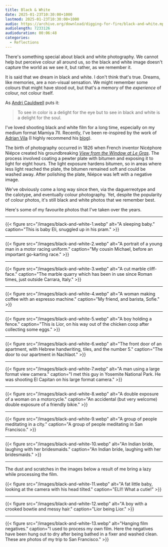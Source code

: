 ```yaml
---
title: Black & White
date: 2025-01-23T10:30:00+1000
lastmod: 2025-01-23T10:30:00+1000
audio: https://archive.org/download/digging-for-fire/black-and-white.mp3
audiolength: 7233126
audioduration: 00:06:48
categories:
  - Reflections
---
```


There's something special about black and white photography. We cannot help but perceive colour all around us, so the black and white image doesn't capture the world as we see it, but rather, as we remember it.

It is said that we dream in black and white. I don't think that's true. Dreams, like memories, are a non-visual sensation. We might remember some colours that might have stood out, but that's a memory of the *experience* of colour, not colour itself.

As [Andri Cauldwell](https://x.com/andri_magdalena) puts it:

> To see in color is a delight for the eye but to see in black and white is a delight for the soul.

<!--more-->

I've loved shooting black and white film for a long time, especially on my medium format Mamiya 7II. Recently, I've been re-inspired by the work of [Adrian Vila](https://aows.co) (I highly recommend his [blog](https://aows.co/blog)).

The birth of photography occurred in 1826 when French inventor Nicéphore Niépce created his groundbreaking [*View from the Window at Le Gras*](https://en.wikipedia.org/wiki/View_from_the_Window_at_Le_Gras#/media/File:Untitled_(point_de_vue),_Niépce_1827_—_HRC_2020_(cropped).jpg). The process involved coating a pewter plate with bitumen and exposing it to light for eight hours. The light exposure hardens bitumen, so in areas where less light reached the plate, the bitumen remained soft and could be washed away. After polishing the plate, Niépce was left with a negative image.

We've obviously come a long way since then, via the daguerreotype and the calotype, and eventually colour photography. Yet, despite the popularity of colour photos, it's still black and white photos that we remember best.

Here's some of my favourite photos that I've taken over the years.

---

{{< figure src="/images/black-and-white-1.webp" alt="A sleeping baby." caption="This is baby Eli, snuggled up in his pram." >}}

---

{{< figure src="/images/black-and-white-2.webp" alt="A portrait of a young man in a motor racing uniform." caption="My cousin Michael, before an important go-karting race." >}}

---

{{< figure src="/images/black-and-white-3.webp" alt="A cut marble cliff-face." caption="The marble quarry which has been in use since Roman times, just outside Carrara, Italy." >}}

---

{{< figure src="/images/black-and-white-4.webp" alt="A woman making coffee with an espresso machine." caption="My friend, and barista, Sofie." >}}

---

{{< figure src="/images/black-and-white-5.webp" alt="A boy holding a fence." caption="This is Lior, on his way out of the chicken coop after collecting some eggs." >}}

---

{{< figure src="/images/black-and-white-6.webp" alt="The front door of an apartment, with Hebrew handwriting, tiles, and the number 5." caption="The door to our apartment in Nachlaot." >}}

---

{{< figure src="/images/black-and-white-7.webp" alt="A man using a large format view camera." caption="I met this guy in Yosemite National Park. He was shooting El Capitan on his large format camera." >}}

---

{{< figure src="/images/black-and-white-8.webp" alt="A double exposure of a woman on a motorcycle." caption="An accidental (but very welcome) double exposure of a friendly bikie." >}}

---

{{< figure src="/images/black-and-white-9.webp" alt="A group of people meditating in a city." caption="A group of people meditating in San Francisco." >}}

---

{{< figure src="/images/black-and-white-10.webp" alt="An Indian bride, laughing with her bridesmaids." caption="An Indian bride, laughing with her bridesmaids." >}}

---
The dust and scratches in the images below a result of me bring a lazy while processing the film.

{{< figure src="/images/black-and-white-11.webp" alt="A fat little baby, looking at the camera with his head tilted." caption="ELI!! What a cutie!" >}}

---

{{< figure src="/images/black-and-white-12.webp" alt="A boy with a crooked bowtie and messy hair." caption="Lior being Lior." >}}

---

{{< figure src="/images/black-and-white-13.webp" alt="Hanging film negatives." caption="I used to process my own film. Here the negatives have been hung out to dry after being bathed in a fixer and washed clean. These are photos of my trip to San Francisco." >}}
